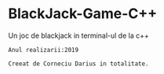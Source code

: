 # BlackJack-Game-C++
Un joc de blackjack in terminal-ul de la c++
```
Anul realizarii:2019

Creeat de Corneciu Darius in totalitate.
```

